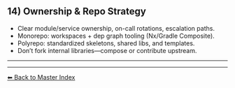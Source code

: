 ## 14) Ownership & Repo Strategy

- Clear module/service ownership, on-call rotations, escalation paths.
- Monorepo: workspaces + dep graph tooling (Nx/Gradle Composite).  
- Polyrepo: standardized skeletons, shared libs, and templates.
- Don’t fork internal libraries—compose or contribute upstream.

---

---
[⬅ Back to Master Index](./best-practices.index.md)
